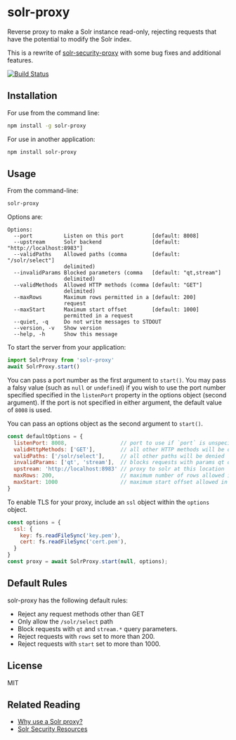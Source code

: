 solr-proxy
==========

Reverse proxy to make a Solr instance read-only, rejecting requests that have the potential to modify the Solr index.

This is a rewrite of [solr-security-proxy](https://github.com/dergachev/solr-security-proxy) with some bug fixes and additional features.

[![Build Status](https://secure.travis-ci.org/Trott/solr-proxy.png)](http://travis-ci.org/Trott/solr-proxy)

Installation
------------

For use from the command line:

```bash
npm install -g solr-proxy
```

For use in another application:

```bash
npm install solr-proxy
```

Usage
-----

From the command-line:

```bash
solr-proxy
```

Options are:

```
Options:
  --port          Listen on this port         [default: 8008]
  --upstream      Solr backend                [default: "http://localhost:8983"]
  --validPaths    Allowed paths (comma        [default: "/solr/select"]
                  delimited)
  --invalidParams Blocked parameters (comma   [default: "qt,stream"]
                  delimited)
  --validMethods  Allowed HTTP methods (comma [default: "GET"]
                  delimited)
  --maxRows       Maximum rows permitted in a [default: 200]
                  request
  --maxStart      Maximum start offset        [default: 1000]
                  permitted in a request
  --quiet, -q     Do not write messages to STDOUT
  --version, -v   Show version
  --help, -h      Show this message
```

To start the server from your application:

```js
import SolrProxy from 'solr-proxy'
await SolrProxy.start()
```

You can pass a port number as the first argument to `start()`. You may pass a
falsy value (such as `null` or `undefined`) if you wish to use the port number
specified specified in the `listenPort` property in the options object (second
argument). If the port is not specified in either argument, the default value of
`8008` is used.

You can pass an options object as the second argument to `start()`.

```js
const defaultOptions = {
  listenPort: 8008,                 // port to use if `port` is unspecified or invalid
  validHttpMethods: ['GET'],        // all other HTTP methods will be disallowed
  validPaths: ['/solr/select'],     // all other paths will be denied
  invalidParams: ['qt', 'stream'],  // blocks requests with params qt or stream.* (all other params are allowed)
  upstream: 'http://localhost:8983' // proxy to solr at this location
  maxRows: 200,                     // maximum number of rows allowed in a request
  maxStart: 1000                    // maximum start offset allowed in a request
}
```

To enable TLS for your proxy, include an `ssl` object within the `options`
object.

```js
const options = {
  ssl: {
    key: fs.readFileSync('key.pem'),
    cert: fs.readFileSync('cert.pem'),
  }
}
const proxy = await SolrProxy.start(null, options);
```

Default Rules
-------------

solr-proxy has the following default rules:

* Reject any request methods other than GET
* Only allow the `/solr/select` path
* Block requests with `qt` and `stream.*` query parameters.
* Reject requests with `rows` set to more than 200.
* Reject requests with `start` set to more than 1000.


License
-------

MIT

Related Reading
---------------

* [Why use a Solr proxy?](https://github.com/dergachev/solr-security-proxy#user-content-how-it-works)
* [Solr Security Resources](https://github.com/dergachev/solr-security-proxy#user-content-solr-security-resources)
